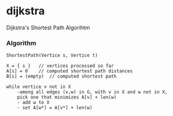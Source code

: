 # dijkstra

Dijkstra's Shortest Path Algorihtm

### Algorithm

	ShortestPath(Vertice s, Vertice t)

	X = { s }	// vertices processed so far
	A[s] = 0	// computed shortest path distances
	B[s] = (empty)	// computed shortest path

	while vertice v not in X
		-among all edges (v,w) in G, with v in X and w not in X,
		pick one that minimizes A[v] + len(w)
		- add w to X
		- set A[w*] = A[v*] + len(w)

	